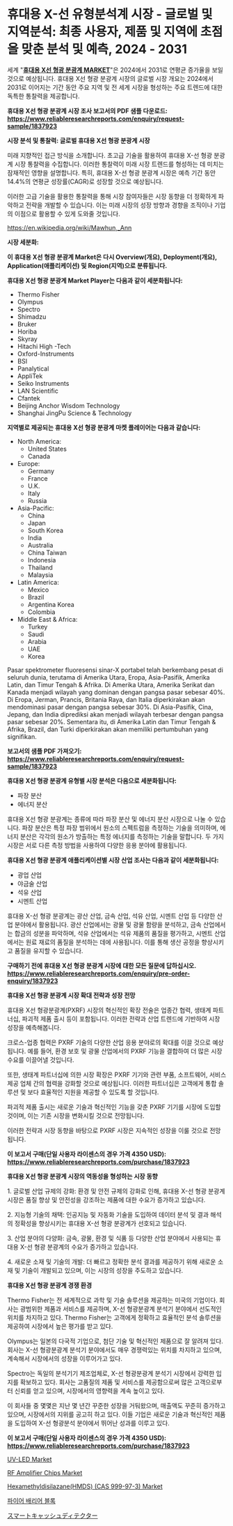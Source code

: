 <p><h1>휴대용 X-선 유형분석계 시장 - 글로벌 및 지역분석: 최종 사용자, 제품 및 지역에 초점을 맞춘 분석 및 예측, 2024 - 2031</h1></p><p>세계 "<strong><a href="https://www.reliableresearchreports.com/portable-x-ray-fluorescence-spectrometers-r1837923">휴대용 X선 형광 분광계 MARKET</a></strong>"은 2024에서 2031로 연평균 증가율을 보일 것으로 예상됩니다. 휴대용 X선 형광 분광계 시장의 글로벌 시장 개요는 2024에서 2031로 이어지는 기간 동안 주요 지역 및 전 세계 시장을 형성하는 주요 트렌드에 대한 독특한 통찰력을 제공합니다.</p>
<p><strong>휴대용 X선 형광 분광계 시장 조사 보고서의 PDF 샘플 다운로드: <a href="https://www.reliableresearchreports.com/enquiry/request-sample/1837923">https://www.reliableresearchreports.com/enquiry/request-sample/1837923</a></strong></p>
<p><strong>시장 분석 및 통찰력: 글로벌 휴대용 X선 형광 분광계 시장</strong></p>
<p><p>미래 지향적인 접근 방식을 소개합니다. 초고급 기술을 활용하여 휴대용 X-선 형광 분광계 시장 통찰력을 수집합니다. 이러한 통찰력이 미래 시장 트렌드를 형성하는 데 미치는 잠재적인 영향을 설명합니다. 특히, 휴대용 X-선 형광 분광계 시장은 예측 기간 동안 14.4%의 연평균 성장률(CAGR)로 성장할 것으로 예상됩니다. </p><p>이러한 고급 기술을 활용한 통찰력을 통해 시장 참여자들은 시장 동향을 더 정확하게 파악하고 전략을 개발할 수 있습니다. 이는 미래 시장의 성장 방향과 경향을 조직이나 기업의 이점으로 활용할 수 있게 도와줄 것입니다.</p></p>
<p><a href="%7CAUTHORITHY_DOMAIN_URL%7C">https://en.wikipedia.org/wiki/Mawhun,_Ann</a></p>
<p><strong>시장 세분화:</strong></p>
<p><strong>이 휴대용 X선 형광 분광계 Market은 다시 Overview(개요), Deployment(개요), Application(애플리케이션) 및 Region(지역)으로 분류됩니다.</strong></p>
<p><strong>휴대용 X선 형광 분광계 Market Player는 다음과 같이 세분화됩니다:</strong></p>
<p><ul><li>Thermo Fisher</li><li>Olympus</li><li>Spectro</li><li>Shimadzu</li><li>Bruker</li><li>Horiba</li><li>Skyray</li><li>Hitachi High -Tech</li><li>Oxford-Instruments</li><li>BSI</li><li>Panalytical</li><li>AppliTek</li><li>Seiko Instruments</li><li>LAN Scientific</li><li>Cfantek</li><li>Beijing Anchor Wisdom Technology</li><li>Shanghai JingPu Science & Technology</li></ul></p>
<p><strong>지역별로 제공되는 휴대용 X선 형광 분광계 마켓 플레이어는 다음과 같습니다:</strong></p>
<p><ul>
    <li>
        North America:
        <ul>
            <li>United States</li>
            <li>Canada</li>
        </ul>
    </li>
    <li>
        Europe:
        <ul>
            <li>Germany</li>
            <li>France</li>
            <li>U.K.</li>
            <li>Italy</li>
            <li>Russia</li>
        </ul>
    </li>
    <li>
        Asia-Pacific:
        <ul>
            <li>China</li>
            <li>Japan</li>
            <li>South Korea</li>
            <li>India</li>
            <li>Australia</li>
            <li>China Taiwan</li>
            <li>Indonesia</li>
            <li>Thailand</li>
            <li>Malaysia</li>
        </ul>
    </li>
    <li>
        Latin America:
        <ul>
            <li>Mexico</li>
            <li>Brazil</li>
            <li>Argentina Korea</li>
            <li>Colombia</li>
        </ul>
    </li>
    <li>
        Middle East & Africa:
        <ul>
            <li>Turkey</li>
            <li>Saudi</li>
            <li>Arabia</li>
            <li>UAE</li>
            <li>Korea</li>
        </ul>
    </li>
    </ul></p>
<p><p>Pasar spektrometer fluoresensi sinar-X portabel telah berkembang pesat di seluruh dunia, terutama di Amerika Utara, Eropa, Asia-Pasifik, Amerika Latin, dan Timur Tengah & Afrika. Di Amerika Utara, Amerika Serikat dan Kanada menjadi wilayah yang dominan dengan pangsa pasar sebesar 40%. Di Eropa, Jerman, Prancis, Britania Raya, dan Italia diperkirakan akan mendominasi pasar dengan pangsa sebesar 30%. Di Asia-Pasifik, Cina, Jepang, dan India diprediksi akan menjadi wilayah terbesar dengan pangsa pasar sebesar 20%. Sementara itu, di Amerika Latin dan Timur Tengah & Afrika, Brazil, dan Turki diperkirakan akan memiliki pertumbuhan yang signifikan.</p></p>
<p><strong>보고서의 샘플 PDF 가져오기: <a href="https://www.reliableresearchreports.com/enquiry/request-sample/1837923">https://www.reliableresearchreports.com/enquiry/request-sample/1837923</a></strong></p>
<p><strong>휴대용 X선 형광 분광계 유형별 시장 분석은 다음으로 세분화됩니다:</strong></p>
<p><ul><li>파장 분산</li><li>에너지 분산</li></ul></p>
<p><p>휴대용 X선 형광 분광계는 종류에 따라 파장 분산 및 에너지 분산 시장으로 나눌 수 있습니다. 파장 분산은 특정 파장 범위에서 원소의 스펙트럼을 측정하는 기술을 의미하며, 에너지 분산은 각각의 원소가 방출하는 특정 에너지를 측정하는 기술을 말합니다. 두 가지 시장은 서로 다른 측정 방법을 사용하여 다양한 응용 분야에 활용됩니다.</p></p>
<p><strong>휴대용 X선 형광 분광계 애플리케이션별 시장 산업 조사는 다음과 같이 세분화됩니다:</strong></p>
<p><ul><li>광업 산업</li><li>야금술 산업</li><li>석유 산업</li><li>시멘트 산업</li></ul></p>
<p><p>휴대용 X-선 형광 분광계는 광산 산업, 금속 산업, 석유 산업, 시멘트 산업 등 다양한 산업 분야에서 활용됩니다. 광산 산업에서는 광물 및 광물 함량을 분석하고, 금속 산업에서는 합금의 성분을 파악하며, 석유 산업에서는 석유 제품의 품질을 평가하고, 시멘트 산업에서는 원료 재료의 품질을 분석하는 데에 사용됩니다. 이를 통해 생산 공정을 향상시키고 품질을 유지할 수 있습니다.</p></p>
<p><strong>구매하기 전에 휴대용 X선 형광 분광계 시장에 대한 모든 질문에 답하십시오. <a href="https://www.reliableresearchreports.com/enquiry/pre-order-enquiry/1837923">https://www.reliableresearchreports.com/enquiry/pre-order-enquiry/1837923</a></strong></p>
<p><strong>휴대용 X선 형광 분광계 시장 확대 전략과 성장 전망</strong></p>
<p><p>휴대용 X선 형광분광계(PXRF) 시장의 혁신적인 확장 전술은 업종간 협력, 생태계 파트너십, 파괴적 제품 출시 등이 포함됩니다. 이러한 전략과 산업 트렌드에 기반하여 시장 성장을 예측해봅니다.</p><p>크로스-업종 협력은 PXRF 기술의 다양한 산업 응용 분야로의 확대를 이끌 것으로 예상됩니다. 예를 들어, 환경 보호 및 광물 산업에서의 PXRF 기능을 결합하여 더 많은 시장 수요를 이끌어낼 것입니다.</p><p>또한, 생태계 파트너십에 의한 시장 확장은 PXRF 기기와 관련 부품, 소프트웨어, 서비스 제공 업체 간의 협력을 강화할 것으로 예상됩니다. 이러한 파트너십은 고객에게 통합 솔루션 및 보다 효율적인 지원을 제공할 수 있도록 할 것입니다.</p><p>파괴적 제품 출시는 새로운 기술과 혁신적인 기능을 갖춘 PXRF 기기를 시장에 도입할 것이며, 이는 기존 시장을 변화시킬 것으로 전망됩니다.</p><p>이러한 전략과 시장 동향을 바탕으로 PXRF 시장은 지속적인 성장을 이룰 것으로 전망됩니다.</p></p>
<p><strong>이 보고서 구매(단일 사용자 라이센스의 경우 가격 4350 USD): <a href="https://www.reliableresearchreports.com/purchase/1837923">https://www.reliableresearchreports.com/purchase/1837923</a></strong></p>
<p><strong>휴대용 X선 형광 분광계 시장의 역동성을 형성하는 시장 동향</strong></p>
<p><p>1. 글로벌 산업 규제의 강화: 환경 및 안전 규제의 강화로 인해, 휴대용 X-선 형광 분광계 시장은 품질 향상 및 안전성을 강조하는 제품에 대한 수요가 증가하고 있습니다.</p><p>2. 지능형 기술의 채택: 인공지능 및 자동화 기술을 도입하여 데이터 분석 및 결과 해석의 정확성을 향상시키는 휴대용 X-선 형광 분광계가 선호되고 있습니다.</p><p>3. 산업 분야의 다양화: 금속, 광물, 환경 및 식품 등 다양한 산업 분야에서 사용되는 휴대용 X-선 형광 분광계의 수요가 증가하고 있습니다.</p><p>4. 새로운 소재 및 기술의 개발: 더 빠르고 정확한 분석 결과를 제공하기 위해 새로운 소재 및 기술이 개발되고 있으며, 이는 시장의 성장을 주도하고 있습니다.</p></p>
<p><strong>휴대용 X선 형광 분광계 경쟁 환경</strong></p>
<p><p>Thermo Fisher는 전 세계적으로 과학 및 기술 솔루션을 제공하는 미국의 기업이다. 회사는 광범위한 제품과 서비스를 제공하며, X-선 형광분광계 분석기 분야에서 선도적인 위치를 차지하고 있다. Thermo Fisher는 고객에게 정확하고 효율적인 분석 솔루션을 제공하여 시장에서 높은 평가를 받고 있다.</p><p>Olympus는 일본의 다국적 기업으로, 첨단 기술 및 혁신적인 제품으로 잘 알려져 있다. 회사는 X-선 형광분광계 분석기 분야에서도 매우 경쟁력있는 위치를 차지하고 있으며, 계속해서 시장에서의 성장을 이루어가고 있다.</p><p>Spectro는 독일의 분석기기 제조업체로, X-선 형광분광계 분석기 시장에서 강력한 입지를 확보하고 있다. 회사는 고품질의 제품 및 서비스를 제공함으로써 많은 고객으로부터 신뢰를 얻고 있으며, 시장에서의 영향력을 계속 높이고 있다.</p><p>이 회사들 중 몇몇은 지난 몇 년간 꾸준한 성장을 거둬왔으며, 매출액도 꾸준히 증가하고 있으며, 시장에서의 지위를 공고히 하고 있다. 이들 기업은 새로운 기술과 혁신적인 제품을 도입하여 X-선 형광분석 분야에서 뛰어난 성과를 이루고 있다.</p></p>
<p><strong>이 보고서 구매(단일 사용자 라이센스의 경우 가격 4350 USD): <a href="https://www.reliableresearchreports.com/purchase/1837923">https://www.reliableresearchreports.com/purchase/1837923</a></strong></p>
<p><p><a href="https://github.com/alexxisgm/Market-Research-Report-List-2/blob/main/uv-led-market.md">UV-LED Market</a></p><p><a href="https://issuu.com/reportprime-2/docs/rf-amplifier-chips-market-size-2030_d803fc55f051d1">RF Amplifier Chips Market</a></p><p><a href="https://issuu.com/reportprime-2/docs/hexamethyldisilazanehmds-cas-999-97_85d0bf47c8e3dc">Hexamethyldisilazane(HMDS) (CAS 999-97-3) Market</a></p><p><a href="https://github.com/shampaakter36/Market-Research-Report-List-2/blob/main/4606220104678.md">파이어 배리어 블록</a></p><p><a href="https://github.com/RandallRunte2023/Market-Research-Report-List-2/blob/main/119328184407.md">スマートキャッシュディテクター</a></p></p>